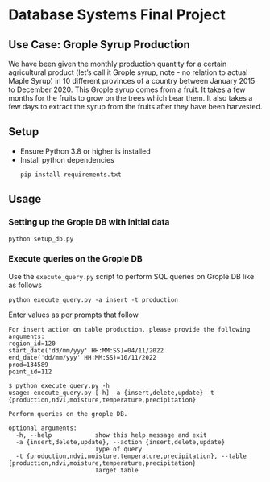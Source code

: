 # Database Systems Final Project
## Use Case: Grople Syrup Production
We have been given the monthly production quantity for a certain agricultural 
product (let’s call it Grople syrup, note - no relation to actual Maple Syrup) 
in 10 different provinces of a country between January 2015 to December 2020. 
This Grople syrup comes from a fruit. It takes a few months for the fruits to 
grow on the trees which bear them. It also takes a few days to extract the syrup 
from the fruits after they have been harvested.

## Setup
- Ensure Python 3.8 or higher is installed
- Install python dependencies
    ```shell
    pip install requirements.txt
    ```

## Usage
### Setting up the Grople DB with initial data
```shell
python setup_db.py
```
### Execute queries on the Grople DB
Use the `execute_query.py` script to perform SQL queries on Grople DB like as follows
```shell
python execute_query.py -a insert -t production
```
Enter values as per prompts that follow
```shell
For insert action on table production, please provide the following arguments:
region_id=120
start_date('dd/mm/yyy' HH:MM:SS)=04/11/2022
end_date('dd/mm/yyy' HH:MM:SS)=10/11/2022
prod=134589
point_id=112
```
```shell
$ python execute_query.py -h
usage: execute_query.py [-h] -a {insert,delete,update} -t {production,ndvi,moisture,temperature,precipitation}

Perform queries on the grople DB.

optional arguments:
  -h, --help            show this help message and exit
  -a {insert,delete,update}, --action {insert,delete,update}
                        Type of query
  -t {production,ndvi,moisture,temperature,precipitation}, --table {production,ndvi,moisture,temperature,precipitation}
                        Target table
```
